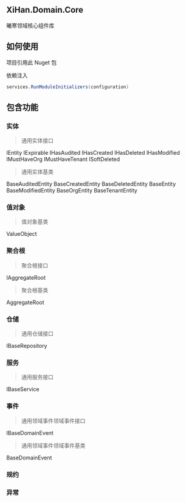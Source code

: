 ﻿## XiHan.Domain.Core

曦寒领域核心组件库

## 如何使用

项目引用此 Nuget 包

依赖注入

```csharp
services.RunModuleInitializers(configuration)
```

## 包含功能

### 实体

> 通用实体接口

IEntity
IExpirable
IHasAudited
IHasCreated
IHasDeleted
IHasModified
IMustHaveOrg
IMustHaveTenant
ISoftDeleted

> 通用实体基类

BaseAuditedEntity
BaseCreatedEntity
BaseDeletedEntity
BaseEntity
BaseModifiedEntity
BaseOrgEntity
BaseTenantEntity

### 值对象

> 值对象基类

ValueObject

### 聚合根

> 聚合根接口

IAggregateRoot

> 聚合根基类

AggregateRoot

### 仓储

> 通用仓储接口

IBaseRepository

### 服务

> 通用服务接口

IBaseService

### 事件

> 通用领域事件领域事件接口

IBaseDomainEvent

> 通用领域事件领域事件基类

BaseDomainEvent

### 规约

### 异常